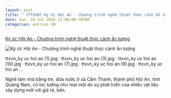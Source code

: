 ```yaml
---
layout: post
title: " [TTXVN] Ký ức Hội An - Chương trình nghệ thuật thực cảnh ấn tượng"
date: Sun, 28 Jul 2024 11:00:00 +0700
categories: entries VN
---
```

[Ký ức Hội An - Chương trình nghệ thuật thực cảnh ấn tượng](https://www.vietnamplus.vn/ky-uc-hoi-an-chuong-trinh-nghe-thuat-thuc-canh-an-tuong-post967291.vnp)

![Ký ức Hội An - Chương trình nghệ thuật thực cảnh ấn tượng](https://imagev3.vietnamplus.vn/1200x630/Uploaded/2024/pcfo/2024_07_28/ttxvn-ky-uc-hoi-an-6-676.jpg.webp)

ttxvn_ky uc hoi an (1).jpg · ttxvn_ky uc hoi an (3).jpg · ttxvn_ky uc hoi an (10).jpg · ttxvn_ky uc hoi an (7).jpg · ttxvn_ky uc hoi an (9).jpg · ttxvn_ky uc hoi an ...

Nghề làm nhà bằng tre, dừa nước ở xã Cẩm Thanh, thành phố Hội An, tỉnh Quảng Nam, có lúc tưởng như mai một do sự phát triển của nhiều vật liệu xây dựng mới với giá rẻ, bền.

